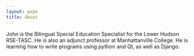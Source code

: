 ```yaml
---
layout: page
title: About
---
```


John is the Bilingual Special Education Specialist for the Lower Hudson RSE-TASC.  He is also an adjunct professor at Manhattanville College. He is learning how to write programs using python and Qt, as well as Django. 


